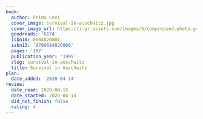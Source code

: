 ```yaml
---
book:
  author: Primo Levi
  cover_image: survival-in-auschwitz.jpg
  cover_image_url: https://i.gr-assets.com/images/S/compressed.photo.goodreads.com/books/1414374949l/6174._SX98_.jpg
  goodreads: '6174'
  isbn10: 0684826801
  isbn13: '9780684826806'
  pages: '187'
  publication_year: '1995'
  slug: survival-in-auschwitz
  title: Survival in Auschwitz
plan:
  date_added: '2020-04-14'
review:
  date_read: 2020-04-15
  date_started: 2020-04-14
  did_not_finish: false
  rating: 4
---
```

